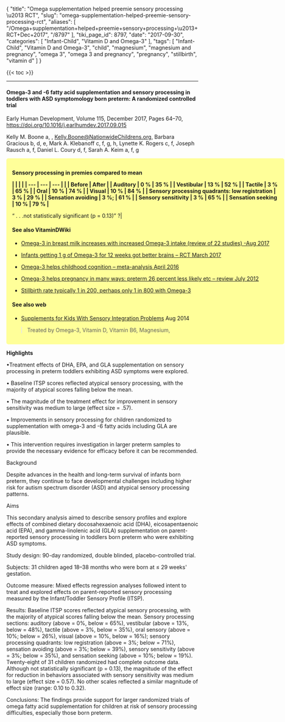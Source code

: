 {
    "title": "Omega supplementation helped preemie sensory processing \u2013 RCT",
    "slug": "omega-supplementation-helped-preemie-sensory-processing-rct",
    "aliases": [
        "/Omega+supplementation+helped+preemie+sensory+processing+\u2013+RCT+Dec+2017",
        "/8797"
    ],
    "tiki_page_id": 8797,
    "date": "2017-09-30",
    "categories": [
        "Infant-Child",
        "Vitamin D and Omega-3"
    ],
    "tags": [
        "Infant-Child",
        "Vitamin D and Omega-3",
        "child",
        "magnesium",
        "magnesium and pregnancy",
        "omega 3",
        "omega 3 and pregnancy",
        "pregnancy",
        "stillbirth",
        "vitamin d"
    ]
}


{{< toc >}}

---

#### Omega-3 and -6 fatty acid supplementation and sensory processing in toddlers with ASD symptomology born preterm: A randomized controlled trial

Early Human Development, Volume 115, December 2017, Pages 64–70, https://doi.org/10.1016/j.earlhumdev.2017.09.015

Kelly M. Boone a, , Kelly.Boone@NationwideChildrens.org, Barbara Gracious b, d, e, Mark A. Klebanoff c, f, g, h, Lynette K. Rogers c, f, Joseph Rausch a, f, Daniel L. Coury d, f, Sarah A. Keim a, f, g

<div class="border" style="background-color:#FF9;padding:15px;margin:10px 0;border-radius:5px;width:700px">

 **Sensory processing in premies compared to mean** 

 **| | | |
| --- | --- | --- |
|  | Before | After |
| Auditory  | 0 % | 35 % |
| Vestibular | 13 % | 52 % |
| Tactile  | 3 % | 65 % |
| Oral  | 10 % | 74 % |
| Visual | 10 % | 84 % |
| Sensory processing quadrants: low registration | 3 % | 29 % |
| Sensation avoiding  | 3 %; | 61 % |
| Sensory sensitivity  | 3 % | 65 % |
| Sensation seeking | 10 % | 79 % |**  

“ . . .not statistically significant (p = 0.13)” ?|

#### See also VitaminDWiki

* [Omega-3 in breast milk increases with increased Omega-3 intake (review of 22 studies) -Aug 2017](/posts/omega-3-in-breast-milk-increases-with-increased-omega-3-intake-review-of-22-studies)

* [Infants getting 1 g of Omega-3 for 12 weeks got better brains – RCT March 2017](/posts/infants-getting-1-g-of-omega-3-for-12-weeks-got-better-brains-rct)

* [Omega-3 helps childhood cognition – meta-analysis April 2016](/posts/omega-3-helps-childhood-cognition-meta-analysis)

* [Omega-3 helps pregnancy in many ways: preterm 26 percent less likely etc – review July 2012](/posts/omega-3-helps-pregnancy-in-many-ways-preterm-26-percent-less-likely-etc-review)

* [Stillbirth rate typically 1 in 200, perhaps only 1 in 800 with Omega-3](/posts/stillbirth-rate-typically-1-in-200-perhaps-only-1-in-800-with-omega-3)

#### See also web

* [Supplements for Kids With Sensory Integration Problems](http://www.livestrong.com/article/541531-supplements-for-kids-with-sensory-integration-problems/) Aug 2014

> Treated by Omega-3, Vitamin D, Vitamin B6, Magnesium, 

</div>

 **Highlights** 

•Treatment effects of DHA, EPA, and GLA supplementation on sensory processing in preterm toddlers exhibiting ASD symptoms were explored.

• Baseline ITSP scores reflected atypical sensory processing, with the majority of atypical scores falling below the mean.

• The magnitude of the treatment effect for improvement in sensory sensitivity was medium to large (effect size = .57).

• Improvements in sensory processing for children randomized to supplementation with omega-3 and -6 fatty acids including GLA are plausible.

• This intervention requires investigation in larger preterm samples to provide the necessary evidence for efficacy before it can be recommended.

Background

Despite advances in the health and long-term survival of infants born preterm, they continue to face developmental challenges including higher risk for autism spectrum disorder (ASD) and atypical sensory processing patterns.

Aims

This secondary analysis aimed to describe sensory profiles and explore effects of combined dietary docosahexaenoic acid (DHA), eicosapentaenoic acid (EPA), and gamma-linolenic acid (GLA) supplementation on parent-reported sensory processing in toddlers born preterm who were exhibiting ASD symptoms.

Study design: 90-day randomized, double blinded, placebo-controlled trial.

Subjects: 31 children aged 18–38 months who were born at ≤ 29 weeks' gestation.

Outcome measure: Mixed effects regression analyses followed intent to treat and explored effects on parent-reported sensory processing measured by the Infant/Toddler Sensory Profile (ITSP).

Results: Baseline ITSP scores reflected atypical sensory processing, with the majority of atypical scores falling below the mean. Sensory processing sections: auditory (above = 0%, below = 65%), vestibular (above = 13%, below = 48%), tactile (above = 3%, below = 35%), oral sensory (above = 10%; below = 26%), visual (above = 10%, below = 16%); sensory processing quadrants: low registration (above = 3%; below = 71%), sensation avoiding (above = 3%; below = 39%), sensory sensitivity (above = 3%; below = 35%), and sensation seeking (above = 10%; below = 19%). Twenty-eight of 31 children randomized had complete outcome data. Although not statistically significant (p = 0.13), the magnitude of the effect for reduction in behaviors associated with sensory sensitivity was medium to large (effect size = 0.57). No other scales reflected a similar magnitude of effect size (range: 0.10 to 0.32).

Conclusions: The findings provide support for larger randomized trials of omega fatty acid supplementation for children at risk of sensory processing difficulties, especially those born preterm.